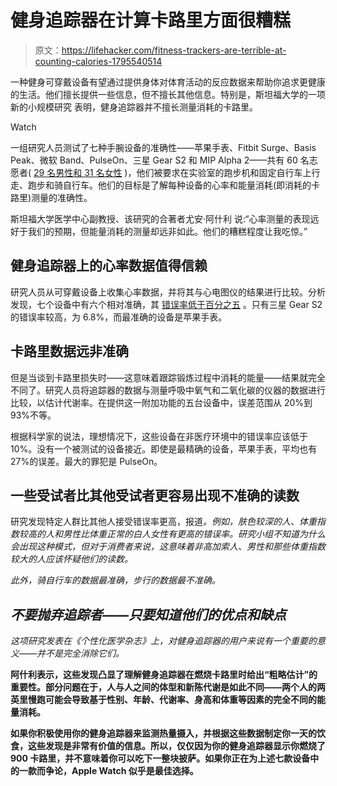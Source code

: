 # 健身追踪器在计算卡路里方面很糟糕

> 原文：<https://lifehacker.com/fitness-trackers-are-terrible-at-counting-calories-1795540514>

一种健身可穿戴设备有望通过提供身体对体育活动的反应数据来帮助你追求更健康的生活。他们擅长提供一些信息，但不擅长其他信息。特别是，斯坦福大学的一项新的小规模研究 表明，健身追踪器并不擅长测量消耗的卡路里。

Watch

一组研究人员测试了七种手腕设备的准确性——苹果手表、Fitbit Surge、Basis Peak、微软 Band、PulseOn、三星 Gear S2 和 MIP Alpha 2——共有 60 名志愿者( [29 名男性和 31 名女性](http://www.cnbc.com/2017/05/23/fitness-trackers-bad-at-calorie-counting-stanford-study.html) )，他们被要求在实验室的跑步机和固定自行车上行走、跑步和骑自行车。他们的目标是了解每种设备的心率和能量消耗(即消耗的卡路里)测量的准确性。

斯坦福大学医学中心副教授、该研究的合著者尤安·阿什利 说:“心率测量的表现远好于我们的预期，但能量消耗的测量却远非如此。他们的糟糕程度让我吃惊。”

## **健身追踪器上的心率数据值得信赖**

研究人员从可穿戴设备上收集心率数据，并将其与心电图仪的结果进行比较。分析发现，七个设备中有六个相对准确，其 [错误率低于百分之五](http://www.bbc.com/news/health-40030457?ocid=socialflow_twitter) 。只有三星 Gear S2 的错误率较高，为 6.8%，而最准确的设备是苹果手表。

## 卡路里数据远非准确

但是当谈到卡路里损失时——这意味着跟踪锻炼过程中消耗的能量——结果就完全不同了。研究人员将追踪器的数据与测量呼吸中氧气和二氧化碳的仪器的数据进行比较，以估计代谢率。在提供这一附加功能的五台设备中，误差范围从 20%到 93%不等。

根据科学家的说法，理想情况下，这些设备在非医疗环境中的错误率应该低于 10%。没有一个被测试的设备接近。即使是最精确的设备，苹果手表，平均也有 27%的误差。最大的罪犯是 PulseOn。

## 一些受试者比其他受试者更容易出现不准确的读数

研究发现特定人群比其他人接受错误率更高，报道[](http://www.npr.org/sections/health-shots/2017/05/24/529839681/fitness-trackers-good-at-measuring-heart-rate-not-so-good-at-measuring-calories)*。例如，肤色较深的人、体重指数较高的人和男性比体重正常的白人女性有更高的错误率。研究小组不知道为什么会出现这种模式，但对于消费者来说，这意味着非高加索人、男性和那些体重指数较大的人应该怀疑他们的读数。*

*此外，骑自行车的数据最准确，步行的数据最不准确。* 

## *不要抛弃追踪者——只要知道他们的优点和缺点*

*这项研究发表在《个性化医学杂志》[](http://www.mdpi.com/2075-4426/7/2/3)*上，对健身追踪器的用户来说有一个重要的意义——并不是完全消除它们。** 

**阿什利表示，这些发现凸显了理解健身追踪器在燃烧卡路里时给出“粗略估计”的重要性。部分问题在于，人与人之间的体型和新陈代谢是如此不同——两个人的两英里慢跑可能会导致基于性别、年龄、代谢率、身高和体重等因素的完全不同的能量消耗。** 

**如果你积极使用你的健身追踪器来监测热量摄入，并根据这些数据制定你一天的饮食，这些发现是非常有价值的信息。所以，仅仅因为你的健身追踪器显示你燃烧了 900 卡路里，并不意味着你可以吃下一整块披萨。如果你正在为上述七款设备中的一款而争论，Apple Watch 似乎是最佳选择。**